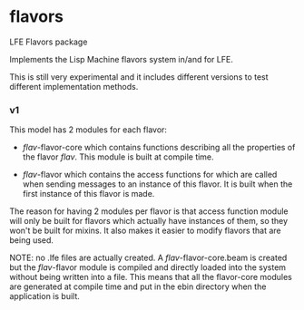 # flavors
LFE Flavors package

Implements the Lisp Machine flavors system in/and for LFE.

This is still very experimental and it includes different versions to
test different implementation methods.

### v1

This model has 2 modules for each flavor:

- *flav*-flavor-core which contains functions describing all the
  properties of the flavor *flav*. This module is built at compile
  time.

- *flav*-flavor which contains the access functions for which are
  called when sending messages to an instance of this flavor. It is
  built when the first instance of this flavor is made.

The reason for having 2 modules per flavor is that access function
module will only be built for flavors which actually have instances of
them, so they won't be built for mixins. It also makes it easier to
modify flavors that are being used.

NOTE: no .lfe files are actually created. A *flav*-flavor-core.beam is
created but the *flav*-flavor module is compiled and directly loaded
into the system without being written into a file. This means that all
the flavor-core modules are generated at compile time and put in the
ebin directory when the application is built.
